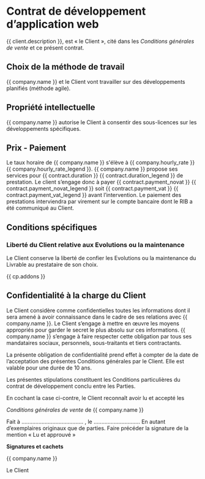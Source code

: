 # Contrat de développement d’application web

{{ client.description }},
est « le Client », cité dans les _Conditions générales de vente_ et ce présent contrat.

## Choix de la méthode de travail

{{ company.name }} et le Client vont travailler sur des développements planifiés
(méthode agile).

## Propriété intellectuelle

{{ company.name }} autorise le Client à consentir des sous-licences sur les
développements spécifiques.

## Prix - Paiement

Le taux horaire de {{ company.name }} s'élève à {{ company.hourly_rate }} {{ company.hourly_rate_legend }}. {{ company.name }} propose ses services pour {{ contract.duration }} {{ contract.duration_legend }} de prestation.
Le client s’engage donc à payer {{ contract.payment_novat }} {{ contract.payment_novat_legend }} soit {{ contract.payment_vat }} {{ contract.payment_vat_legend }} avant l’intervention.
Le paiement des prestations interviendra par virement sur le compte bancaire dont le RIB a été communiqué au Client.

## Conditions spécifiques

### Liberté du Client relative aux Evolutions ou la maintenance

Le Client conserve la liberté de confier les Evolutions ou la maintenance du
Livrable au prestataire de son choix.

{{ cp.addons }}

## Confidentialité à la charge du Client

Le Client considère comme confidentielles toutes les informations dont il sera
amené à avoir connaissance dans le cadre de ses relations avec {{ company.name }}.
Le Client s’engage à mettre en œuvre les moyens appropriés pour garder le
secret le plus absolu sur ces informations. {{ company.name }} s’engage à faire
respecter cette obligation par tous ses mandataires sociaux, personnels,
sous-traitants et tiers contractants.

La présente obligation de confidentialité prend effet à compter de la date de
l’acceptation des présentes Conditions générales par le Client. Elle est
valable pour une durée de 10 ans.

Les présentes stipulations constituent les Conditions particulières du contrat
de développement conclu entre les Parties.

En cochant la case ci-contre, le Client reconnaît avoir lu et accepté les

_Conditions générales de vente_ de {{ company.name }}

Fait à ........................................ , le ..............................
En autant d’exemplaires originaux que de parties.
Faire précéder la signature de la mention « Lu et approuvé »

**Signatures et cachets**

{{ company.name }}


Le Client
